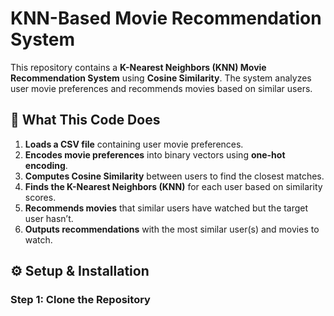 # KNN-Based Movie Recommendation System  

This repository contains a **K-Nearest Neighbors (KNN) Movie Recommendation System** using **Cosine Similarity**. The system analyzes user movie preferences and recommends movies based on similar users.  

## 📌 What This Code Does  

1. **Loads a CSV file** containing user movie preferences.  
2. **Encodes movie preferences** into binary vectors using **one-hot encoding**.  
3. **Computes Cosine Similarity** between users to find the closest matches.  
4. **Finds the K-Nearest Neighbors (KNN)** for each user based on similarity scores.  
5. **Recommends movies** that similar users have watched but the target user hasn’t.  
6. **Outputs recommendations** with the most similar user(s) and movies to watch.  

## ⚙️ Setup & Installation  

### **Step 1: Clone the Repository**  

